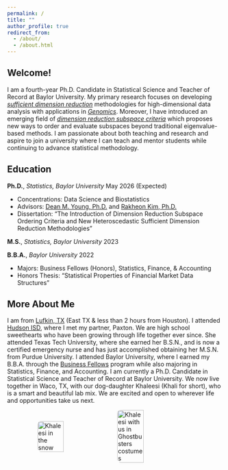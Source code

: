 ```yaml
---
permalink: /
title: ""
author_profile: true
redirect_from: 
  - /about/
  - /about.html
---
```


## Welcome!
I am a fourth-year Ph.D. Candidate in Statistical Science and Teacher of Record at Baylor University.  My primary research focuses on developing [*sufficient dimension reduction*](https://deriktboonstra.github.io/research/) methodologies for high-dimensional data analysis with applications in  [*Genomics*](https://en.wikipedia.org/wiki/Genomics).  Moreover, I have introduced an emerging field of [*dimension reduction subspace criteria*](https://deriktboonstra.github.io/research/) which proposes new ways to order and evaluate subspaces beyond traditional eigenvalue-based methods. I am passionate about both teaching and research and aspire to join a university where I can teach and mentor students while continuing to advance statistical methodology.

## Education

**Ph.D.**, *Statistics, Baylor University*  May 2026 (Expected)  
- Concentrations: Data Science and Biostatistics  
- Advisors: [Dean M. Young, Ph.D.](https://statistics.artsandsciences.baylor.edu/person/dr-dean-m-young) and [Rakheon Kim, Ph.D.](https://statistics.artsandsciences.baylor.edu/person/dr-rakheon-kim)  
- Dissertation: “The Introduction of Dimension Reduction Subspace Ordering Criteria and New Heteroscedastic Sufficient Dimension Reduction Methodologies”

**M.S.**, *Statistics, Baylor University*  2023 

**B.B.A.**, *Baylor University* 2022
- Majors: Business Fellows (Honors), Statistics, Finance, & Accounting  
- Honors Thesis: “Statistical Properties of Financial Market Data Structures”

## More About Me 

I am from [Lufkin, TX](https://en.wikipedia.org/wiki/Lufkin,_Texas) (East TX & less than 2 hours from Houston). I attended [Hudson ISD](https://www.hudsonisd.org), where I met my partner, Paxton. We are high school sweethearts who have been growing through life together ever since. She attended Texas Tech University, where she earned her B.S.N., and is now a certified emergency nurse and has just accomplished obtaining her M.S.N. from Purdue University. I attended Baylor University, where I earned my B.B.A. through the [Business Fellows](https://hankamer.baylor.edu/fellows) program while also majoring in Statistics, Finance, and Accounting. I am currently a Ph.D. Candidate in Statistical Science and Teacher of Record at Baylor University. We now live together in Waco, TX, with our dog-daughter Khaleesi (Khali for short), who is a smart and beautiful lab mix. We are excited and open to wherever life and opportunities take us next.
<div style="display:flex; justify-content:center; align-items:center; gap:10px;">

  <img src="/files/about_me_1.png" alt="Khaleesi in the snow" style="width:35%; border-radius:8px;">

  <img src="/files/about_me_2.png" alt="Khaleesi with us in Ghostbusters costumes" style="width:35%; border-radius:8px;">

</div>
